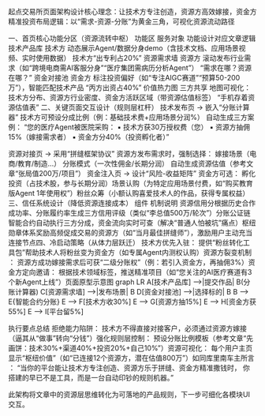 起点交易所页面架构设计​​
​​核心理念​​：让技术方专注创造，资源方高效嫁接，资金方精准投资
​​布局逻辑​​：以“​​需求-资源-分账​​”为黄金三角，可视化资源流动路径

​​一、首页核心功能分区（资源流转中枢）​​
​​功能区​​	​​服务对象​​	​​功能设计​​	​​对应文章逻辑​​
​​技术产品库​​	技术方	动态展示Agent/数据分身demo（含技术文档、应用场景视频、实时使用数据）	技术方“出专利占20%”
​​资源需求墙​​	资源方	滚动发布行业需求（如“跨境电商需AI客服分身”“医疗集团需病历分析Agent”）	“需求在哪？资源在哪？”
​​资金对接池​​	资金方	标注投资偏好（如“专注AIGC赛道”“预算50-200万”），智能匹配技术产品	“丙方出资占40%”
​​价值热力图​​	三方共享	地图可视化：技术方分布、资源方行业密度、资金方活跃区域（带资源估值标签）	“手机存着资源估值表”
​​二、关键页面交互设计（规则层杠杆）​​
​​技术发布页 → 嵌入“分账计算器”​​
技术方可预设分成比例（例：基础技术费+应用场景分润%）
自动生成三方案例：
“您的医疗Agent被医院采购：
▪️ 技术方获30万授权费（您）
▪️ 资源方抽佣15%（嫁接需求者）
▪️ 资金方分40%（投资孵化者）”

​​资源对接页 → 采用“拼缝框架协议”​​
资源方发布需求时，强制选择：
嫁接场景（电商/教育/制造...）
分账模式（一次性佣金/长期分润）
自动生成资源估值（参考文章“张局值200万/项目”）
​​资金注入页 → 设计“风险-收益矩阵”​​
资金方可选：
​​孵化投资​​（占技术股，参与长期分润）
​​场景认购​​（为特定应用场景付费，如“购买教育版Agent 1年使用权”）
​​粉丝众筹​​（小额认购喜爱技术人的作品，获得专属权益）
​​三、信任系统设计（降低资源连接成本）​​
​​组件​​	​​机制说明​​
​​资源信用分​​	根据历史合作成功率、分账履约率生成三方信用评级（类似“李总值500万/轮次”）
​​分账公证链​​	智能合约自动执行三方分成，资金流向实时可查（解决“普通人怕被坑”痛点）
​​枢纽勋章体系​​	奖励高频促成交易的资源方（如“当月最佳拼缝师”），激励用户主动充当连接节点
​​四、冷启动策略（从体力层跃迁）​​
​​技术方优先入驻​​：
提供“​​粉丝转化工具包​​”帮助技术人将粉丝变为资金方（如专属Agent内测权认购）
​​资源方裂变机制​​：
资源方成功嫁接需求后可获“​​二级分账权​​”（例：若引入资金方，再抽佣3%）
​​资金方定向邀请​​：
根据技术领域标签，推送精准项目（如“您关注的AI医疗赛道有3个新Agent上线”）
​​页面原型示意图​​
graph LR
  A[技术产品库] -->|提交作品| B(分账计算器)
  C[资源需求墙] -->|发布场景| B
  D[资金对接池] -->|选择标的| B
  B --> E{智能合约分账}
  E --> F[技术方收30%]
  E --> G[资源方抽15%]
  E --> H[资金方获55%]
  E --> I[平台留5%]












​​执行要点总结​​
​​拒绝能力陷阱​​：
技术方不得直接对接客户，必须通过资源方嫁接（逼其从“做事”转向“分钱”）
​​强化规则层控制​​：
预设分账比例模板（参考文章“先画饼：技术30%+渠道40%+投资20%+自己10%”）
​​资源可视化​​：
每个用户主页显示“枢纽价值”（如“已连接12个资源方，潜在估值800万”）
​​如同库里南车主所言​​：
“当你的平台能让技术方专注创造、资源方乐于拼缝、资金方精准撒钱时，
你搭建的早已不是工具，而是一台​​自动印钞的规则机器​​。”

此架构将文章中的资源层思维转化为可落地的产品规则，下一步可细化各模块UI交互。